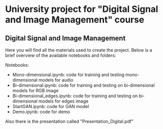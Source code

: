 # University project for "Digital Signal and Image Management" course
Digital Signal and Image Management
---
Here you will find all the materials used to create the project. Below is a brief overview of the available notebooks and folders:

Notebooks:
- Mono-dimensional.ipynb: code for training and testing mono-dimensional models for audio
- Bi-dimensional.ipynb: code for training and testing on bi-dimensional models for RGB image
- Bi-dimensional_edges.ipynb: code for training and testing on bi-dimensional models for edges image
- StartGAN.ipynb: code for GAN model
- Demo.ipynb: code for demo

Also there is the presentation called "Presentation_Digital.pdf" 
